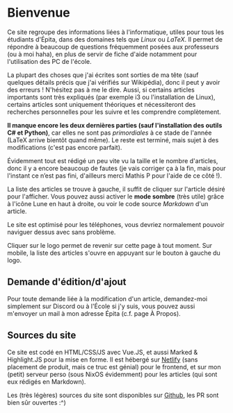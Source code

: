 # Bienvenue

Ce site regroupe des informations liées à l'informatique, utiles pour tous les étudiants d'Épita, dans des domaines tels que _Linux_ ou _LaTeX_.
Il permet de répondre à beaucoup de questions fréquemment posées aux professeurs (ou à moi haha), en plus de servir de fiche d'aide notamment pour l'utilisation des PC de l'école.

La plupart des choses que j'ai écrites sont sorties de ma tête (sauf quelques détails précis que j'ai vérifiés sur Wikipédia), donc il peut y avoir des erreurs ! N'hésitez pas
à me le dire. Aussi, si certains articles importants sont très expliqués (par exemple i3 ou l'installation de Linux), certains articles sont uniquement théoriques et nécessiteront des recherches
personnelles pour les suivre et les comprendre complètement.

**Il manque encore les deux dernières parties (sauf l'installation des outils C# et Python)**, car elles ne sont pas _primordiales_ à ce stade de l'année (LaTeX arrive bientôt quand même). Le reste
est terminé, mais sujet à des modifications (c'est pas encore parfait). 

Évidemment tout est rédigé un peu vite vu la taille et le nombre d'articles, donc il y a encore beaucoup de fautes (je vais corriger ça à la fin, mais pour l'instant ce n’est pas fini, d'ailleurs
merci Mathis P pour l'aide de ce côté !).

La liste des articles se trouve à gauche, il suffit de cliquer sur l'article désiré pour l'afficher. Vous pouvez aussi activer le **mode sombre** (très utile) grâce à l'icône Lune en haut à droite,
ou voir le code source _Markdown_ d'un article. 

Le site est optimisé pour les téléphones, vous devriez normalement pouvoir naviguer dessus avec sans problème.

Cliquer sur le logo permet de revenir sur cette page à tout moment. Sur mobile, la liste des articles s'ouvre en appuyant sur le bouton à gauche du logo.

## Demande d'édition/d'ajout

Pour toute demande liée à la modification d'un article, demandez-moi simplement sur Discord ou à l'École si j'y suis, vous pouvez aussi m'envoyer un mail à mon adresse Épita
(c.f. page À Propos).

## Sources du site

Ce site est codé en HTML/CSS/JS avec Vue.JS, et aussi Marked & Highlight.JS pour la mise en forme. Il est hébergé sur [Netlify](https://netlify.com)
(sans placement de produit, mais ce truc est génial) pour le frontend, et sur mon (petit) serveur perso (sous NixOS évidemment) pour les articles (qui sont eux rédigés en Markdown).

Les (très légères) sources du site sont disponibles sur [Github](https://github.com/Litarvan/epita-aled), les PR sont bien sûr ouvertes :^)
